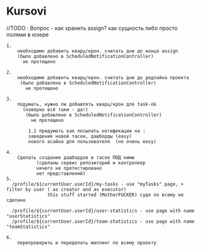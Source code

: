 # Kursovi
//TODO :
 Вопрос - как хранить assign? как сущность либо просто полями в юзере

    1.
        необходимо добавить кварц/крон. считать дни до конца assign
        (было добавлено в ScheduledNotificationController)
          не протещено

    2.
        необходимо добавить кварц/крон. считать дни до дедлайна проекта
         (было добавлено в ScheduledNotificationController)
           не протещено

    3.
        подумать, нужно ли добавлять кварц/крон для task-ok
          (наверно всё таки - да!)
           (было добавлено в ScheduledNotificationController)
             не протещено

            1.1 придумать как посылать нотификации на :
            заведение новой таски, дашборды (easy)
            нового асайна для пользователя  (не очень easy)

    4.
        Сделать создание дашбордов и тасок ПОД ними
               (сделаны сервис репозиторий и контролеер
               ничего не протестировано
               нет представлений)
    5.        
      /profile/${currentUser.userId}/my-tasks - use "myTasks" page, + filter by user ( as creator and as executor)
                   this stuff started (MotherFUCKER) судя по всему не сделано

      /profile/${currentUser.userId}/user-statistics - use page with name "userStatistics"
      /profile/${currentUser.userId}/team-statistics - use page with name "teamStatistics"

    6.
        перепроверить и переделать маппинг по всему проекту
